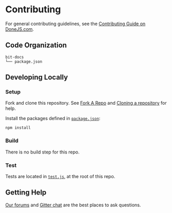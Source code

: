# Contributing

For general contributing guidelines, see the [Contributing Guide on DoneJS.com](https://donejs.com/contributing.html).

## Code Organization

    bit-docs
    └── package.json

## Developing Locally

### Setup

Fork and clone this repository. See [Fork A Repo](https://help.github.com/articles/fork-a-repo) and [Cloning a repository](https://help.github.com/articles/cloning-a-repository) for help.

Install the packages defined in [`package.json`][]:

```shell
npm install
```

### Build

There is no build step for this repo.

### Test

Tests are located in [`test.js`][], at the root of this repo.

## Getting Help

[Our forums](http://forums.donejs.com) and [Gitter chat](https://gitter.im/donejs/donejs) are the best places to ask questions.

[`package.json`]: package.json
[`test.js`]: test.js

